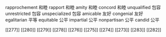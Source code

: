 




rapprochement 和睦
rapport 和睦
amity 和睦
concord 和睦
unqualified 包容
unrestricted 包容
unspecialized 包容
amicable 友好
congenial 友好
egalitarian 平等
equitable 公平
impartial 公平
nonpartisan 公平
candid 公平

[[277]]
[[280]]
[[279]]
[[278]]
[[276]]
[[275]]
[[274]]
[[273]]
[[283]]
[[282]]